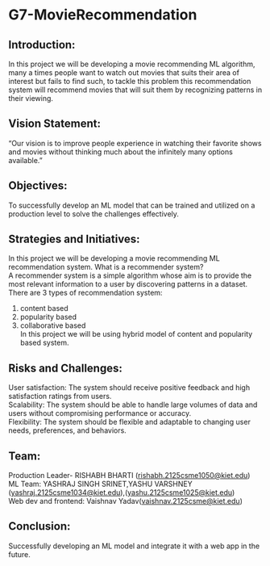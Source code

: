# G7-MovieRecommendation

## Introduction:

In this project we will be developing a movie recommending ML algorithm, many a times
people want to watch out movies that suits their area of interest but fails to find such, to
tackle this problem this recommendation system will recommend movies that will suit them
by recognizing patterns in their viewing.

## Vision Statement:

“Our vision is to improve people experience in watching their favorite shows and movies
without thinking much about the infinitely many options available.”

## Objectives:

To successfully develop an ML model that can be trained and utilized on a production level to solve
the challenges effectively.

## Strategies and Initiatives:

In this project we will be developing a movie recommending ML recommendation system.
What is a recommender system?\
A recommender system is a simple algorithm whose aim is to provide the most relevant
information to a user by discovering patterns in a dataset.\
There are 3 types of recommendation system:
1. content based
2. popularity based
3. collaborative based\
In this project we will be using hybrid model of content and popularity based system.

## Risks and Challenges:

User satisfaction: The system should receive positive feedback and high satisfaction ratings
from users.\
Scalability: The system should be able to handle large volumes of data and users without
compromising performance or accuracy.\
Flexibility: The system should be flexible and adaptable to changing user needs,
preferences, and behaviors.

## Team:

Production Leader- RISHABH BHARTI
(rishabh.2125csme1050@kiet.edu)\
ML Team: YASHRAJ SINGH SRINET,YASHU VARSHNEY\
(yashraj.2125csme1034@kiet.edu),(yashu.2125csme1025@kiet.edu)\
Web dev and frontend: Vaishnav Yadav(vaishnav.2125csme@kiet.edu)

## Conclusion: 

Successfully developing an ML model and integrate it with a web app in the future.
